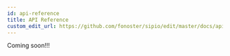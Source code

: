 ```yaml
---
id: api-reference
title: API Reference
custom_edit_url: https://github.com/fonoster/sipio/edit/master/docs/api-reference.md
---
```


Coming soon!!!
